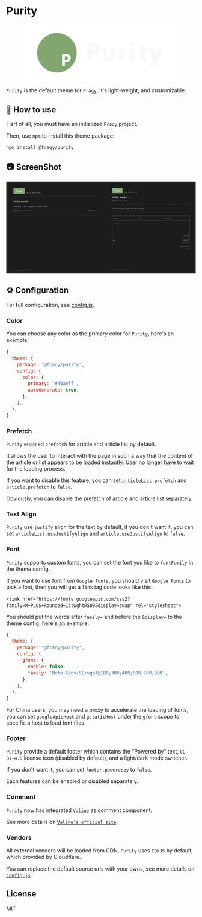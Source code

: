 # Purity

<div align="center">
 <img src="https://github.com/fragyjs/fragy/blob/main/themes/purity/assets/banner.png?raw=true" width="420">
</div>

`Purity` is the default theme for `Fragy`, it's light-weight, and customizable.

## 📕 How to use

Fisrt of all, you must have an initialized `Fragy` project.

Then, use `npm` to install this theme package:

```bash
npm install @fragy/purity
```

## 📷 ScreenShot

<img src="https://github.com/fragyjs/fragy/blob/main/themes/purity/assets/screenshot.png?raw=true" width="1200">

## ⚙ Configuration

For full configuration, see [config.js](https://github.com/fragyjs/fragy/blob/main/themes/purity/config.js).

### Color

You can choose any color as the primary color for `Purity`, here's an example:

```js
{
  theme: {
    package: '@fragy/purity',
    config: {
      color: {
        primary: '#40aeff',
        autoGenerate: true,
      },
    },
  },
}
```

### Prefetch

`Purity` enabled `prefetch` for article and article list by default.

It allows the user to interact with the page in such a way that the content of the article or list appears to be loaded instantly. User no longer have to wait for the loading process.

If you want to disable this feature, you can set `articleList.prefetch` and `article.prefetch` to `false`.

Obviously, you can disable the prefetch of article and article list separately.

### Text Align

`Purity` use `justify` align for the text by default, if you don't want it, you can set `articleList.useJustifyAlign` and `article.useJustifyAlign` to `false`.

### Font

`Purity` supports custom fonts, you can set the font you like to `fontFamily` in the theme config.

If you want to use font from `Google Fonts`, you should visit `Google Fonts` to pick a font, then you will get a `link` tag code looks like this:

`<link href="https://fonts.googleapis.com/css2?family=M+PLUS+Rounded+1c:wght@500&display=swap" rel="stylesheet">`

You should put the words after `family=` and before the `&display=` to the theme config, here's an example:

```js
{
  theme: {
    package: '@fragy/purity',
    config: {
      gfont: {
        enable: false,
        family: 'Noto+Sans+SC:wght@100;300;400;500;700;900',
      },
    },
  },
}
```

For China users, you may need a proxy to accelerate the loading of fonts, you can set `googleApisHost` and `gstaticHost` under the `gfont` scope to specific a host to load font files.

### Footer

`Purity` provide a default footer which contains the "Powered by" text, `CC-BY-4.0` license icon (disabled by default), and a light/dark mode swticher.

If you don't want it, you can set `footer.poweredby` to `false`.

Each features can be enabled or disabled separately.

### Comment

`Purity` now has integrated [`Valine`](https://github.com/xCss/Valine) as comment component.

See more details on [`Valine's official site`](https://valine.js.org/).

### Vendors

All external vendors will be loaded from CDN, `Purity` uses `CDNJS` by default, which provided by Cloudflare.

You can replace the default source urls with your owns, see more details on [`config.js`](https://github.com/fragyjs/fragy/blob/main/themes/purity/config.js).

## License

MIT
